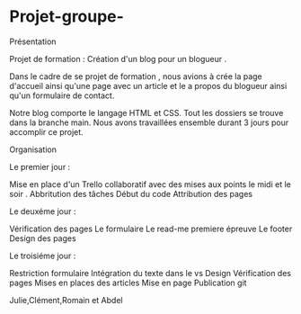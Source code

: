 # Projet-groupe-

Présentation

Projet de formation : Création d'un blog pour un blogueur .

Dans le cadre de se projet de formation , nous avions à crée la page d'accueil ainsi qu'une page avec un article et le a propos du blogueur ainsi qu'un formulaire de contact.

Notre blog comporte le langage HTML et CSS. Tout les dossiers se trouve dans la branche main. Nous avons travaillées ensemble durant 3 jours pour accomplir ce projet.

Organisation

Le premier jour :

Mise en place d'un Trello collaboratif avec des mises aux points le midi et le soir .
Abbritution des tâches
Début du code
Attribution des pages

Le deuxéme jour :

Vérification des pages
Le formulaire
Le read-me premiere épreuve
Le footer
Design des pages

Le troisiéme jour :

Restriction formulaire
Intégration du texte dans le vs
Design
Vérification des pages
Mises en places des articles
Mise en page 
Publication git 



Julie,Clément,Romain et Abdel
